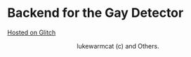 # Backend for the Gay Detector
[Hosted on Glitch](https://gey.glitch.me/)

<center>lukewarmcat (c) and Others.</center>
